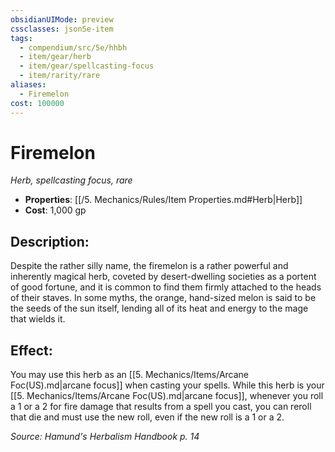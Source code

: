 ```yaml
---
obsidianUIMode: preview
cssclasses: json5e-item
tags:
  - compendium/src/5e/hhbh
  - item/gear/herb
  - item/gear/spellcasting-focus
  - item/rarity/rare
aliases:
  - Firemelon
cost: 100000
---
```

# Firemelon
*Herb, spellcasting focus, rare*  

- **Properties**: [[/5. Mechanics/Rules/Item Properties.md#Herb\|Herb]]
- **Cost**: 1,000 gp

## Description:

Despite the rather silly name, the firemelon is a rather powerful and inherently magical herb, coveted by desert-dwelling societies as a portent of good fortune, and it is common to find them firmly attached to the heads of their staves. In some myths, the orange, hand-sized melon is said to be the seeds of the sun itself, lending all of its heat and energy to the mage that wields it.

## Effect:

You may use this herb as an [[5. Mechanics/Items/Arcane Foc(US).md\|arcane focus]] when casting your spells. While this herb is your [[5. Mechanics/Items/Arcane Foc(US).md\|arcane focus]], whenever you roll a 1 or a 2 for fire damage that results from a spell you cast, you can reroll that die and must use the new roll, even if the new roll is a 1 or a 2.

*Source: Hamund's Herbalism Handbook p. 14*
